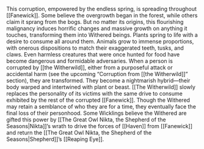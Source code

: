 This corruption, empowered by the endless spring, is  spreading throughout [[Fanewick]]. Some believe the overgrowth  began in the forest, while others claim it sprang from the  bogs. But no matter its origins, this flourishing malignancy  induces horrific changes and massive growth on anything  it touches, transforming them into Withered beings. Plants  spring to life with a desire to consume all around them.  Animals grow to immense proportions, with onerous  dispositions to match their exaggerated teeth, tusks, and  claws. Even harmless creatures that were once hunted for  food have become dangerous and formidable adversaries.  When a person is corrupted by [[the Witherwild]], either from  a purposeful attack or accidental harm (see the upcoming  “Corruption from [[the Witherwild]]” section), they are  transformed. They become a nightmarish hybrid—their body  warped and intertwined with plant or beast. [[The Witherwild]]  slowly replaces the personality of its victims with the same  drive to consume exhibited by the rest of the corrupted  [[Fanewick]]. Though the Withered may retain a semblance of  who they are for a time, they eventually face the final loss of  their personhood. Some Wicklings believe the Withered are  gifted this power by [[The Great Owl Nikta, the Shepherd of the Seasons|Nikta]]’s wrath to drive the forces of [[Haven]]  from [[Fanewick]] and return the [[The Great Owl Nikta, the Shepherd of the Seasons|Shepherd]]’s [[Reaping Eye]].